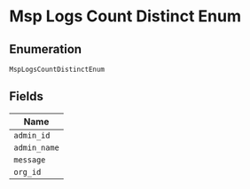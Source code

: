 
# Msp Logs Count Distinct Enum

## Enumeration

`MspLogsCountDistinctEnum`

## Fields

| Name |
|  --- |
| `admin_id` |
| `admin_name` |
| `message` |
| `org_id` |

